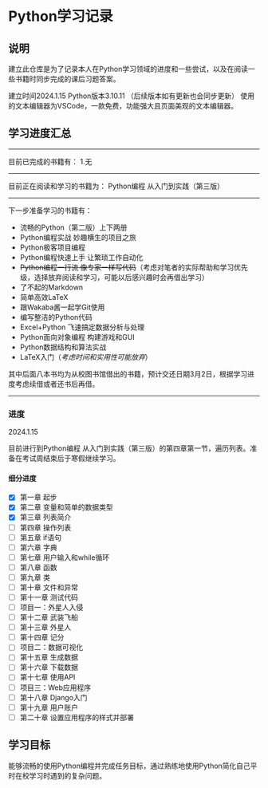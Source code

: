 # Python学习记录

## 说明

建立此仓库是为了记录本人在Python学习领域的进度和一些尝试，以及在阅读一些书籍时同步完成的课后习题答案。

建立时间2024.1.15
Python版本3.10.11 （后续版本如有更新也会同步更新）
使用的文本编辑器为VSCode，一款免费，功能强大且页面美观的文本编辑器。

## 学习进度汇总

---

目前已完成的书籍有：
1.无

---

目前正在阅读和学习的书籍为：
Python编程 从入门到实践（第三版）

---

下一步准备学习的书籍有：
- 流畅的Python（第二版）上下两册
- Python编程实战 妙趣横生的项目之旅
- Python极客项目编程
- Python编程快速上手 让繁琐工作自动化
- ~~Python编程一行流 像专家一样写代码~~（考虑对笔者的实际帮助和学习优先级，选择放弃阅读和学习，可能以后感兴趣时会再借出学习）
- 了不起的Markdown
- 简单高效LaTeX
- 跟Wakaba酱一起学Git使用
- 编写整洁的Python代码
- Excel+Python 飞速搞定数据分析与处理
- Python面向对象编程 构建游戏和GUI
- Python数据结构和算法实战
- LaTeX入门（*考虑时间和实用性可能放弃*）

其中后面八本书均为从校图书馆借出的书籍，预计交还日期3月2日，根据学习进度考虑续借或者还书后再借。

---

### 进度

2024.1.15

目前进行到Python编程 从入门到实践（第三版）的第四章第一节，遍历列表。准备在考试周结束后于寒假继续学习。

#### 细分进度

- [x] 第一章 起步
- [x] 第二章 变量和简单的数据类型
- [x] 第三章 列表简介
- [ ] 第四章 操作列表
- [ ] 第五章 if语句
- [ ] 第六章 字典
- [ ] 第七章 用户输入和while循环
- [ ] 第八章 函数
- [ ] 第九章 类
- [ ] 第十章 文件和异常
- [ ] 第十一章 测试代码
- [ ] 项目一：外星人入侵
- [ ] 第十二章 武装飞船
- [ ] 第十三章 外星人
- [ ] 第十四章 记分
- [ ] 项目二：数据可视化
- [ ] 第十五章 生成数据
- [ ] 第十六章 下载数据
- [ ] 第十七章 使用API
- [ ] 项目三：Web应用程序
- [ ] 第十八章 Django入门
- [ ] 第十九章 用户账户
- [ ] 第二十章 设置应用程序的样式并部署

## 学习目标

能够流畅的使用Python编程并完成任务目标，通过熟练地使用Python简化自己平时在校学习时遇到的复杂问题。
